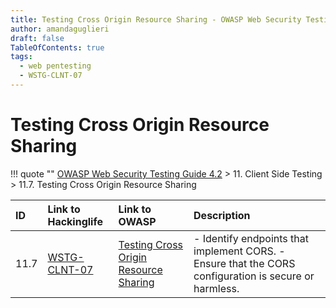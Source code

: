 ```yaml
---
title: Testing Cross Origin Resource Sharing - OWASP Web Security Testing Guide 
author: amandaguglieri
draft: false
TableOfContents: true
tags:
  - web pentesting
  - WSTG-CLNT-07
---
```




# Testing Cross Origin Resource Sharing

!!! quote ""
	[OWASP Web Security Testing Guide 4.2](index.md) > 11. Client Side Testing > 11.7. Testing Cross Origin Resource Sharing

|ID|Link to Hackinglife|Link to OWASP|Description|
|:---|:---|:---|:---|
|11.7|[WSTG-CLNT-07](WSTG-CLNT-07.md)|[Testing Cross Origin Resource Sharing](https://owasp.org/www-project-web-security-testing-guide/latest/4-Web_Application_Security_Testing/11-Client-side_Testing/07-Testing_Cross_Origin_Resource_Sharing)|- Identify endpoints that implement CORS.  - Ensure that the CORS configuration is secure or harmless.|


